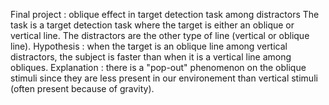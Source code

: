 Final project : oblique effect in target detection task among distractors
The task is a target detection task where the target is either an oblique or vertical line. The distractors are the other type of line (vertical or oblique line).
Hypothesis : when the target is an oblique line among vertical distractors, the subject is faster than when it is a vertical line among obliques.
Explanation : there is a "pop-out" phenomenon on the oblique stimuli since they are less present in our environement than vertical stimuli (often present because of gravity). 
